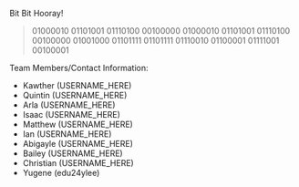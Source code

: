 Bit Bit Hooray!
> 01000010 01101001 01110100 00100000 01000010 01101001 01110100 00100000 01001000 01101111 01101111 01110010 01100001 01111001 00100001

Team Members/Contact Information:
- Kawther (USERNAME_HERE)
- Quintin (USERNAME_HERE)
- Arla (USERNAME_HERE)
- Isaac (USERNAME_HERE)
- Matthew (USERNAME_HERE)
- Ian (USERNAME_HERE)
- Abigayle (USERNAME_HERE)
- Bailey (USERNAME_HERE)
- Christian (USERNAME_HERE)
- Yugene (edu24ylee)
